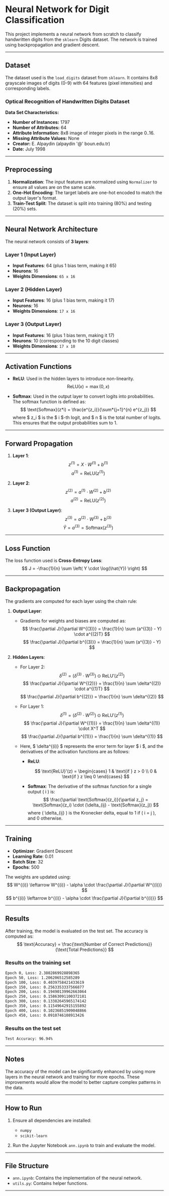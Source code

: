 <script type="text/javascript" async
  src="https://cdnjs.cloudflare.com/ajax/libs/mathjax/2.7.7/MathJax.js?config=TeX-MML-AM_CHTML">
</script>

# Neural Network for Digit Classification

This project implements a neural network from scratch to classify handwritten digits from the `sklearn` Digits dataset. The network is trained using backpropagation and gradient descent.

---

## Dataset

The dataset used is the `load_digits` dataset from `sklearn`. It contains 8x8 grayscale images of digits (0-9) with 64 features (pixel intensities) and corresponding labels.

### Optical Recognition of Handwritten Digits Dataset

**Data Set Characteristics:**

- **Number of Instances:** 1797
- **Number of Attributes:** 64
- **Attribute Information:** 8x8 image of integer pixels in the range 0..16.
- **Missing Attribute Values:** None
- **Creator:** E. Alpaydin (alpaydin '@' boun.edu.tr)
- **Date:** July 1998

---

## Preprocessing

1. **Normalization**: The input features are normalized using `Normalizer` to ensure all values are on the same scale.
2. **One-Hot Encoding**: The target labels are one-hot encoded to match the output layer's format.
3. **Train-Test Split**: The dataset is split into training (80%) and testing (20%) sets.

---

## Neural Network Architecture

The neural network consists of **3 layers**:

### Layer 1 (Input Layer)

- **Input Features**: 64 (plus 1 bias term, making it 65)
- **Neurons**: 16
- **Weights Dimensions**: `65 x 16`

### Layer 2 (Hidden Layer)

- **Input Features**: 16 (plus 1 bias term, making it 17)
- **Neurons**: 16
- **Weights Dimensions**: `17 x 16`

### Layer 3 (Output Layer)

- **Input Features**: 16 (plus 1 bias term, making it 17)
- **Neurons**: 10 (corresponding to the 10 digit classes)
- **Weights Dimensions**: `17 x 10`

---

## Activation Functions

- **ReLU**: Used in the hidden layers to introduce non-linearity.
  $$ \text{ReLU}(x) = \max(0, x) $$

- **Softmax**: Used in the output layer to convert logits into probabilities.  
  The softmax function is defined as:
  $$ \text{Softmax}(z*i) = \frac{e^{z_i}}{\sum*{j=1}^{n} e^{z_j}} $$
  where $ z_i $ is the $ i $-th logit, and $ n $ is the total number of logits.  
  This ensures that the output probabilities sum to 1.

---

## Forward Propagation

1. **Layer 1**:
   $$ z^{(1)} = X \cdot W^{(1)} + b^{(1)} $$
   $$ a^{(1)} = \text{ReLU}(z^{(1)}) $$

2. **Layer 2**:
   $$ z^{(2)} = a^{(1)} \cdot W^{(2)} + b^{(2)} $$
   $$ a^{(2)} = \text{ReLU}(z^{(2)}) $$

3. **Layer 3 (Output Layer)**:
   $$ z^{(3)} = a^{(2)} \cdot W^{(3)} + b^{(3)} $$
   $$ \hat{Y} = a^{(3)} = \text{Softmax}(z^{(3)}) $$

---

## Loss Function

The loss function used is **Cross-Entropy Loss**:
$$ J = -\frac{1}{n} \sum \left( Y \cdot \log(\hat{Y}) \right) $$

---

## Backpropagation

The gradients are computed for each layer using the chain rule:

1. **Output Layer**:

   - Gradients for weights and biases are computed as:
     $$ \frac{\partial J}{\partial W^{(3)}} = \frac{1}{n} \sum (a^{(3)} - Y) \cdot a^{(2)T} $$
     $$ \frac{\partial J}{\partial b^{(3)}} = \frac{1}{n} \sum (a^{(3)} - Y) $$

2. **Hidden Layers**:

   - For Layer 2:
     $$ \delta^{(2)} = \left( \delta^{(3)} \cdot W^{(3)} \right) \odot \text{ReLU}'(z^{(2)}) $$
     $$ \frac{\partial J}{\partial W^{(2)}} = \frac{1}{n} \sum \delta^{(2)} \cdot a^{(1)T} $$
     $$ \frac{\partial J}{\partial b^{(2)}} = \frac{1}{n} \sum \delta^{(2)} $$

   - For Layer 1:
     $$ \delta^{(1)} = \left( \delta^{(2)} \cdot W^{(2)} \right) \odot \text{ReLU}'(z^{(1)}) $$
     $$ \frac{\partial J}{\partial W^{(1)}} = \frac{1}{n} \sum \delta^{(1)} \cdot X^T $$
     $$ \frac{\partial J}{\partial b^{(1)}} = \frac{1}{n} \sum \delta^{(1)} $$

   - Here, $ \delta^{(i)} $ represents the error term for layer $ i $, and the derivatives of the activation functions are as follows:

     - **ReLU**:

       $$
       \text{ReLU}'(z) = \begin{cases}
       1 & \text{if } z > 0 \\
       0 & \text{if } z \leq 0
       \end{cases}
       $$

     - **Softmax**:
       The derivative of the softmax function for a single output \( i \) is:
       $$
       \frac{\partial \text{Softmax}(z_i)}{\partial z_j} =
       \text{Softmax}(z_i) \cdot (\delta_{ij} - \text{Softmax}(z_j))
       $$
       where \( \delta\_{ij} \) is the Kronecker delta, equal to 1 if \( i = j \), and 0 otherwise.

---

## Training

- **Optimizer**: Gradient Descent
- **Learning Rate**: 0.01
- **Batch Size**: 32
- **Epochs**: 500

The weights are updated using:
$$ W^{(i)} \leftarrow W^{(i)} - \alpha \cdot \frac{\partial J}{\partial W^{(i)}} $$
$$ b^{(i)} \leftarrow b^{(i)} - \alpha \cdot \frac{\partial J}{\partial b^{(i)}} $$

---

## Results

After training, the model is evaluated on the test set. The accuracy is computed as:
$$ \text{Accuracy} = \frac{\text{Number of Correct Predictions}}{\text{Total Predictions}} $$

### Results on the training set

```bash
Epoch 0, Loss: 2.3802869928898365
Epoch 50, Loss: 1.206206512585289
Epoch 100, Loss: 0.4039758421433619
Epoch 150, Loss: 0.2563353337566877
Epoch 200, Loss: 0.19490139962663064
Epoch 250, Loss: 0.15863091100372181
Epoch 300, Loss: 0.13382645965174142
Epoch 350, Loss: 0.11549642915155892
Epoch 400, Loss: 0.10236851909048866
Epoch 450, Loss: 0.0910746108913426
```

### Results on the test set

```bash
Test Accuracy: 96.94%
```

---

## Notes

The accuracy of the model can be significantly enhanced by using more layers in the neural network and training for more epochs. These improvements would allow the model to better capture complex patterns in the data.

---

## How to Run

1. Ensure all dependencies are installed:

   - `numpy`
   - `scikit-learn`

2. Run the Jupyter Notebook `ann.ipynb` to train and evaluate the model.

---

## File Structure

- `ann.ipynb`: Contains the implementation of the neural network.
- `utils.py`: Contains helper functions.

---
